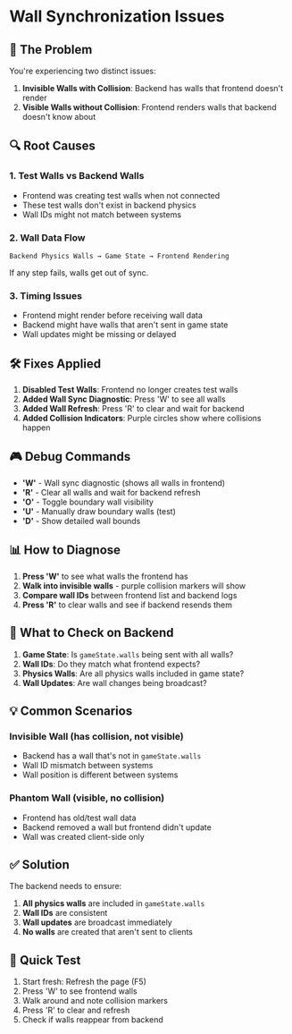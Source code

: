 # Wall Synchronization Issues

## 🐛 The Problem

You're experiencing two distinct issues:

1. **Invisible Walls with Collision**: Backend has walls that frontend doesn't render
2. **Visible Walls without Collision**: Frontend renders walls that backend doesn't know about

## 🔍 Root Causes

### 1. **Test Walls vs Backend Walls**
- Frontend was creating test walls when not connected
- These test walls don't exist in backend physics
- Wall IDs might not match between systems

### 2. **Wall Data Flow**
```
Backend Physics Walls → Game State → Frontend Rendering
```
If any step fails, walls get out of sync.

### 3. **Timing Issues**
- Frontend might render before receiving wall data
- Backend might have walls that aren't sent in game state
- Wall updates might be missing or delayed

## 🛠️ Fixes Applied

1. **Disabled Test Walls**: Frontend no longer creates test walls
2. **Added Wall Sync Diagnostic**: Press 'W' to see all walls
3. **Added Wall Refresh**: Press 'R' to clear and wait for backend
4. **Added Collision Indicators**: Purple circles show where collisions happen

## 🎮 Debug Commands

- **'W'** - Wall sync diagnostic (shows all walls in frontend)
- **'R'** - Clear all walls and wait for backend refresh
- **'O'** - Toggle boundary wall visibility
- **'U'** - Manually draw boundary walls (test)
- **'D'** - Show detailed wall bounds

## 📊 How to Diagnose

1. **Press 'W'** to see what walls the frontend has
2. **Walk into invisible walls** - purple collision markers will show
3. **Compare wall IDs** between frontend list and backend logs
4. **Press 'R'** to clear walls and see if backend resends them

## 🔧 What to Check on Backend

1. **Game State**: Is `gameState.walls` being sent with all walls?
2. **Wall IDs**: Do they match what frontend expects?
3. **Physics Walls**: Are all physics walls included in game state?
4. **Wall Updates**: Are wall changes being broadcast?

## 💡 Common Scenarios

### Invisible Wall (has collision, not visible)
- Backend has a wall that's not in `gameState.walls`
- Wall ID mismatch between systems
- Wall position is different between systems

### Phantom Wall (visible, no collision)
- Frontend has old/test wall data
- Backend removed a wall but frontend didn't update
- Wall was created client-side only

## ✅ Solution

The backend needs to ensure:
1. **All physics walls** are included in `gameState.walls`
2. **Wall IDs** are consistent
3. **Wall updates** are broadcast immediately
4. **No walls** are created that aren't sent to clients

## 🚨 Quick Test

1. Start fresh: Refresh the page (F5)
2. Press 'W' to see frontend walls
3. Walk around and note collision markers
4. Press 'R' to clear and refresh
5. Check if walls reappear from backend 